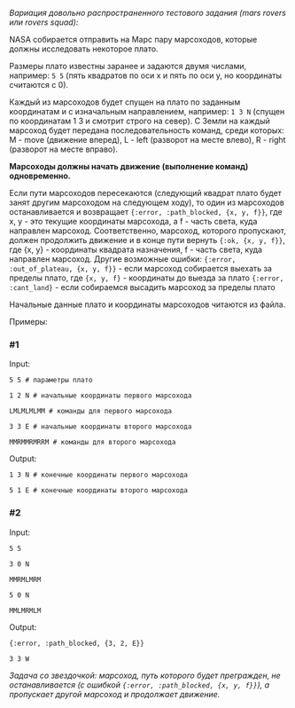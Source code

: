 _Вариация довольно распространенного тестового задания (mars rovers или rovers squad):_

NASA собирается отправить на Марс пару марсоходов, которые должны исследовать некоторое плато.

Размеры плато известны заранее и задаются двумя числами, например: `5 5` (пять квадратов по оси x и пять по оси y, но координаты считаются с 0).

Каждый из марсоходов будет спущен на плато по заданным координатам и с изначальным направлением, например: `1 3 N` (спущен по координатам 1 3 и смотрит строго на север).
С Земли на каждый марсоход будет передана последовательность команд, среди которых: M - move (движение вперед), L - left (разворот на месте влево), R - right (разворот на месте вправо).

**Марсоходы должны начать движение (выполнение команд) одновременно.**

Если пути марсоходов пересекаются (следующий квадрат плато будет занят другим марсоходом на следующем ходу), то один из марсоходов останавливается и возвращает `{:error, :path_blocked, {x, y, f}}`, где x, y - это текущие координаты марсохода, а f - часть света, куда направлен марсоход. Соответственно, марсоход, которого пропускают, должен продолжить движение и в конце пути вернуть `{:ok, {x, y, f}}`, где {x, y} - координаты квадрата назначения, f - часть света, куда направлен марсоход.
Другие возможные ошибки:
`{:error, :out_of_plateau, {x, y, f}}` - если марсоход собирается выехать за пределы плато, где `{x, y, f}` - координаты до выезда за плато
`{:error, :cant_land}` - если собираемся высадить марсоход за пределы плато

Начальные данные плато и координаты марсоходов читаются из файла.

Примеры:

### #1

Input:
```
5 5 # параметры плато

1 2 N # начальные координаты первого марсохода

LMLMLMLMM # команды для первого марсохода

3 3 E # начальные координаты второго марсохода

MMRMMRMRRM # команды для второго марсохода
```

Output:
```
1 3 N # конечные координаты первого марсохода

5 1 E # конечные координаты второго марсохода
```

### #2

Input:
```
5 5

3 0 N

MMRMLMRM

5 0 N

MMLMRMLM
```

Output:
```
{:error, :path_blocked, {3, 2, E}}

3 3 W
```

_Задача со звездочкой: марсоход, путь которого будет прегражден, не останавливается (с ошибкой `{:error, :path_blocked, {x, y, f}}`), а пропускает другой марсоход и продолжает движение._